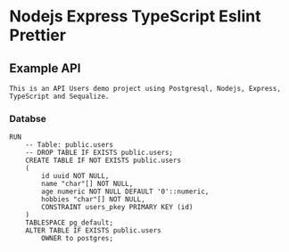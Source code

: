 # Nodejs Express TypeScript Eslint Prettier

## Example API

    This is an API Users demo project using Postgresql, Nodejs, Express, TypeScript and Sequalize.

### Databse
    RUN 
        -- Table: public.users
        -- DROP TABLE IF EXISTS public.users;
        CREATE TABLE IF NOT EXISTS public.users
        (
            id uuid NOT NULL,
            name "char"[] NOT NULL,
            age numeric NOT NULL DEFAULT '0'::numeric,
            hobbies "char"[] NOT NULL,
            CONSTRAINT users_pkey PRIMARY KEY (id)
        )
        TABLESPACE pg_default;
        ALTER TABLE IF EXISTS public.users
            OWNER to postgres;